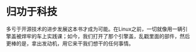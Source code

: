 # 归功于科技

多亏于开源技术的进步发展这本书才成为可能。在Linux之前，一切就像用一辆引擎盖被焊牢的车上实践课；如今，我们打开了那个引擎盖，乱戳里面的部件，然后更棒的是，拿出发动机，用它来干我们想干的任何事情。